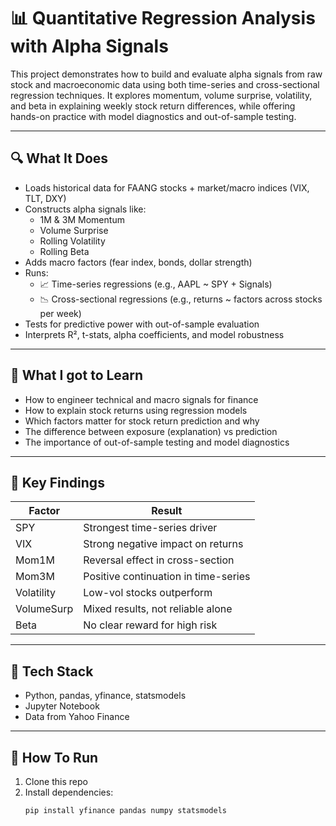 # 📊 Quantitative Regression Analysis with Alpha Signals

This project demonstrates how to build and evaluate alpha signals from raw stock and macroeconomic data using both time-series and cross-sectional regression techniques. It explores momentum, volume surprise, volatility, and beta in explaining weekly stock return differences, while offering hands-on practice with model diagnostics and out-of-sample testing.

---

## 🔍 What It Does

- Loads historical data for FAANG stocks + market/macro indices (VIX, TLT, DXY)
- Constructs alpha signals like:
  - 1M & 3M Momentum
  - Volume Surprise
  - Rolling Volatility
  - Rolling Beta
- Adds macro factors (fear index, bonds, dollar strength)
- Runs:
  - 📈 Time-series regressions (e.g., AAPL ~ SPY + Signals)
  - 📉 Cross-sectional regressions (e.g., returns ~ factors across stocks per week)
- Tests for predictive power with out-of-sample evaluation
- Interprets R², t-stats, alpha coefficients, and model robustness

---

## 🧠 What I got to Learn

- How to engineer technical and macro signals for finance
- How to explain stock returns using regression models
- Which factors matter for stock return prediction and why
- The difference between exposure (explanation) vs prediction
- The importance of out-of-sample testing and model diagnostics

---

## 🧪 Key Findings

| Factor      | Result                             |
|-------------|-------------------------------------|
| SPY         | Strongest time-series driver        |
| VIX         | Strong negative impact on returns   |
| Mom1M       | Reversal effect in cross-section    |
| Mom3M       | Positive continuation in time-series|
| Volatility  | Low-vol stocks outperform           |
| VolumeSurp  | Mixed results, not reliable alone   |
| Beta        | No clear reward for high risk       |

---

## 🧰 Tech Stack

- Python, pandas, yfinance, statsmodels
- Jupyter Notebook
- Data from Yahoo Finance

---

## 🚀 How To Run

1. Clone this repo
2. Install dependencies:
   ```bash
   pip install yfinance pandas numpy statsmodels
